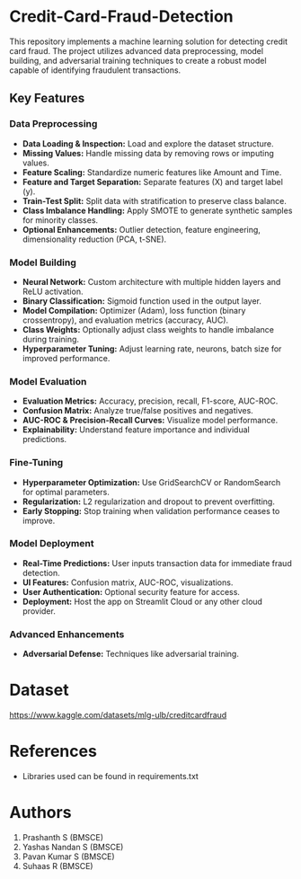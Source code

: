 # Credit-Card-Fraud-Detection
This repository implements a machine learning solution for detecting credit card fraud. The project utilizes advanced data preprocessing, model building, and adversarial training techniques to create a robust model capable of identifying fraudulent transactions.

## Key Features

### Data Preprocessing

- **Data Loading & Inspection:** Load and explore the dataset structure.
- **Missing Values:** Handle missing data by removing rows or imputing values.
- **Feature Scaling:** Standardize numeric features like Amount and Time.
- **Feature and Target Separation:** Separate features (X) and target label (y).
- **Train-Test Split:** Split data with stratification to preserve class balance.
- **Class Imbalance Handling:** Apply SMOTE to generate synthetic samples for minority classes.
- **Optional Enhancements:** Outlier detection, feature engineering, dimensionality reduction (PCA, t-SNE).

### Model Building

- **Neural Network:** Custom architecture with multiple hidden layers and ReLU activation.
- **Binary Classification:** Sigmoid function used in the output layer.
- **Model Compilation:** Optimizer (Adam), loss function (binary crossentropy), and evaluation metrics (accuracy, AUC).
- **Class Weights:** Optionally adjust class weights to handle imbalance during training.
- **Hyperparameter Tuning:** Adjust learning rate, neurons, batch size for improved performance.

### Model Evaluation

- **Evaluation Metrics:** Accuracy, precision, recall, F1-score, AUC-ROC.
- **Confusion Matrix:** Analyze true/false positives and negatives.
- **AUC-ROC & Precision-Recall Curves:** Visualize model performance.
- **Explainability:** Understand feature importance and individual predictions.

### Fine-Tuning

- **Hyperparameter Optimization:** Use GridSearchCV or RandomSearch for optimal parameters.
- **Regularization:** L2 regularization and dropout to prevent overfitting.
- **Early Stopping:** Stop training when validation performance ceases to improve.

### Model Deployment

- **Real-Time Predictions:** User inputs transaction data for immediate fraud detection.
- **UI Features:** Confusion matrix, AUC-ROC, visualizations.
- **User Authentication:** Optional security feature for access.
- **Deployment:** Host the app on Streamlit Cloud or any other cloud provider.

### Advanced Enhancements

- **Adversarial Defense:** Techniques like adversarial training.

# Dataset

https://www.kaggle.com/datasets/mlg-ulb/creditcardfraud

# References

- Libraries used can be found in requirements.txt


# Authors
1. Prashanth S (BMSCE)
2. Yashas Nandan S (BMSCE)
3. Pavan Kumar S (BMSCE)
4. Suhaas R (BMSCE)
